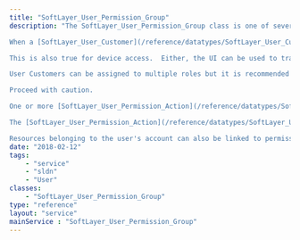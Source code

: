 ```yaml
---
title: "SoftLayer_User_Permission_Group"
description: "The SoftLayer_User_Permission_Group class is one of several classes that make up the customer permission system.  It is a role-based system that includes defined actions which can be 'grouped' together using a SoftLayer_User_Permission_Group class. These groups of actions are then used to define roles, and the roles are assigned to users.  The SoftLayer_User_Permission_Group is also used to track the resources or account devices to which a user has been granted access. The types of resources that users can be granted access is defined in [SoftLayer_User_Permission_Resource_Type](/reference/datatypes/SoftLayer_User_Permission_Resource_Type). 

When a [SoftLayer_User_Customer](/reference/datatypes/SoftLayer_User_Customer) is created, a SoftLayer_User_Permission_Group and SoftLayer_User_Permission_Role is created specifically for the user with a group type of SYSTEM.  When the UI is used to alter the permissions of a customer user, the actions are added or removed from this group.  The api can not be used to alter the permissions in this group.  If an account wants to create their own unique permission groups and roles, the UI can not be used to manage them. 

This is also true for device access.  Either, the UI can be used to track the devices to which users are granted access which will use the SYSTEM group, or the api can be used, making the UI information inaccurate. 

User Customers can be assigned to multiple roles but it is recommended to either use the UI for managing account users permissions or only use the api.  Mixing the two will lead to confusing results as the UI will not show any permissions assigned to a user via a customer created role/group combination. 

Proceed with caution. 

One or more [SoftLayer_User_Permission_Action](/reference/datatypes/SoftLayer_User_Permission_Action) are assigned to one or more SoftLayer_User_Permission_Group Objects. One ore more SoftLayer_User_Permission_Group objects can be linked to a [SoftLayer_User_Permission_Role](/reference/datatypes/SoftLayer_User_Permission_Role). A single SoftLayer_User_Permission_Group object can be linked to multiple SoftLayer_User_Permission_Role objects. The [SoftLayer_User_Permission_Role](/reference/datatypes/SoftLayer_User_Permission_Role) is assigned to one or more [SoftLayer_User_Customer](/reference/datatypes/SoftLayer_User_Customer). 

The [SoftLayer_User_Permission_Action](/reference/datatypes/SoftLayer_User_Permission_Action) class defines the permissions that are required in order for a [SoftLayer_User_Customer](/reference/datatypes/SoftLayer_User_Customer) to perform certain actions within IMS. 

Resources belonging to the user's account can also be linked to permission groups. See [SoftLayer_User_Permission_Resource_Type](/reference/datatypes/SoftLayer_User_Permission_Resource_Type). "
date: "2018-02-12"
tags:
    - "service"
    - "sldn"
    - "User"
classes:
    - "SoftLayer_User_Permission_Group"
type: "reference"
layout: "service"
mainService : "SoftLayer_User_Permission_Group"
---
```

